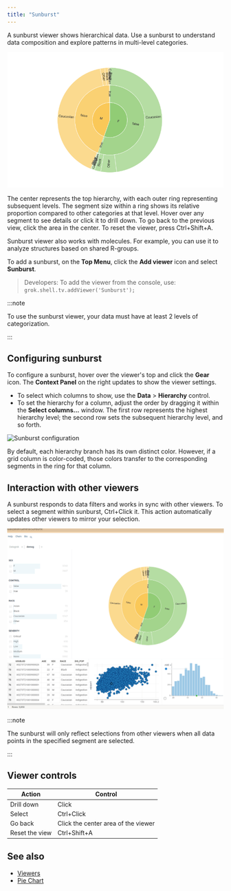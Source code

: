 ```yaml
---
title: "Sunburst"
---
```


A sunburst viewer shows hierarchical data. Use a sunburst to understand data composition and explore patterns in multi-level categories.

![Sunburst interactive data exploration](img/sunburst-interactive.gif)

The center represents the top hierarchy, with each outer ring representing subsequent levels. The segment size within a ring shows its relative proportion compared to other categories at that level. Hover over any segment to see details or click it to drill down. To go back to the previous view, click the area in the center. To reset the viewer, press Ctrl+Shift+A.

Sunburst viewer also works with molecules. For example, you can use it to analyze structures based on shared R-groups.

To add a sunburst, on the **Top Menu**, click the **Add viewer** icon and select **Sunburst**.

> Developers: To add the viewer from the console, use:
`grok.shell.tv.addViewer('Sunburst');`

:::note

To use the sunburst viewer, your data must have at least 2 levels of categorization.

:::

## Configuring sunburst

To configure a sunburst, hover over the viewer's top and click the **Gear** icon. The **Context Panel** on the right updates to show the viewer settings.

* To select which columns to show, use the **Data** > **Hierarchy** control.
* To set the hierarchy for a column, adjust the order by dragging it within the **Select columns...** window. The first row represents the highest hierarchy level; the second row sets the subsequent hierarchy level, and so forth.

![Sunburst configuration](img/sunburst-config.gif)<!--replace gif with nicer colors later-->

By default, each hierarchy branch has its own distinct color. However, if a grid column is color-coded, those colors transfer to the corresponding segments in the ring for that column.

## Interaction with other viewers

A sunburst responds to data filters and works in sync with other viewers. To select a segment within sunburst, Ctrl+Click it. This action automatically updates other viewers to mirror your selection.

![Sunburst categories selection](img/sunburst-categories-selection.gif)<!--replace gif so that it also shows filters-->

:::note 

The sunburst will only reflect selections from other viewers when all data points in the specified segment are selected.

:::

## Viewer controls

| Action                    | Control                             |
|---------------------------|-------------------------------------|
| Drill down                | Click                               |
| Select                    | Ctrl+Click                          |
| Go back                   | Click the center area of the viewer |
| Reset the view            | Ctrl+Shift+A                        |

## See also

* [Viewers](../viewers/viewers.md)
* [Pie Chart](pie-chart.md)
